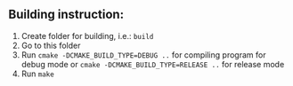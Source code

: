 ## Building instruction:

1. Create folder for building, i.e.: `build`
2. Go to this folder
3. Run `cmake -DCMAKE_BUILD_TYPE=DEBUG ..` for compiling program for debug mode or `cmake -DCMAKE_BUILD_TYPE=RELEASE ..` for release mode
4. Run `make`
